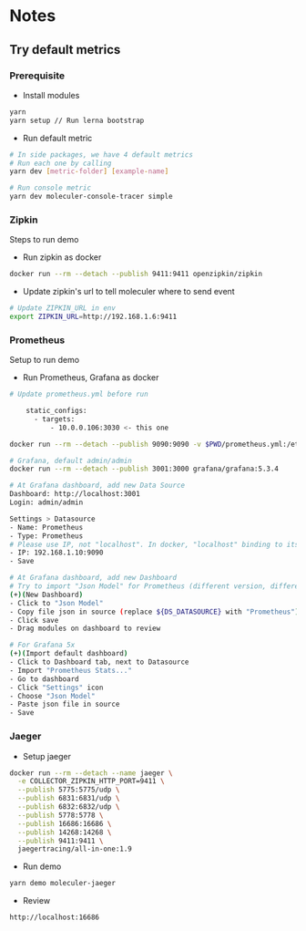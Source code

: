 # Notes

## Try default metrics

### Prerequisite

- Install modules

```sh
yarn
yarn setup // Run lerna bootstrap
```

- Run default metric

```sh
# In side packages, we have 4 default metrics
# Run each one by calling
yarn dev [metric-folder] [example-name]

# Run console metric
yarn dev moleculer-console-tracer simple
```

### Zipkin

Steps to run demo

- Run zipkin as docker

```sh
docker run --rm --detach --publish 9411:9411 openzipkin/zipkin
```

- Update zipkin's url to tell moleculer where to send event

```sh
# Update ZIPKIN_URL in env
export ZIPKIN_URL=http://192.168.1.6:9411
```

### Prometheus

Setup to run demo

- Run Prometheus, Grafana as docker

```sh
# Update prometheus.yml before run

    static_configs:
      - targets:
          - 10.0.0.106:3030 <- this one

docker run --rm --detach --publish 9090:9090 -v $PWD/prometheus.yml:/etc/prometheus/prometheus.yml prom/prometheus:v2.7.1

# Grafana, default admin/admin
docker run --rm --detach --publish 3001:3000 grafana/grafana:5.3.4

# At Grafana dashboard, add new Data Source
Dashboard: http://localhost:3001
Login: admin/admin

Settings > Datasource
- Name: Prometheus
- Type: Prometheus
# Please use IP, not "localhost". In docker, "localhost" binding to itself
- IP: 192.168.1.10:9090
- Save

# At Grafana dashboard, add new Dashboard
# Try to import "Json Model" for Prometheus (different version, different UI)
(+)(New Dashboard)
- Click to "Json Model"
- Copy file json in source (replace ${DS_DATASOURCE} with "Prometheus")
- Click save
- Drag modules on dashboard to review

# For Grafana 5x
(+)(Import default dashboard)
- Click to Dashboard tab, next to Datasource
- Import "Prometheus Stats..."
- Go to dashboard
- Click "Settings" icon
- Choose "Json Model"
- Paste json file in source
- Save
```

### Jaeger

- Setup jaeger

```sh
docker run --rm --detach --name jaeger \
  -e COLLECTOR_ZIPKIN_HTTP_PORT=9411 \
  --publish 5775:5775/udp \
  --publish 6831:6831/udp \
  --publish 6832:6832/udp \
  --publish 5778:5778 \
  --publish 16686:16686 \
  --publish 14268:14268 \
  --publish 9411:9411 \
  jaegertracing/all-in-one:1.9
```

- Run demo

```sh
yarn demo moleculer-jaeger
```

- Review

```sh
http://localhost:16686
```
